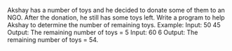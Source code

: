 Akshay has a number of toys and he decided to donate some of them to an NGO. After 
the donation, he still has some toys left. Write a program to help Akshay to determine 
the number of remaining toys.
Example:
Input: 50 45
Output: The remaining number of toys = 5
Input: 60 6
Output: The remaining number of toys = 54.
